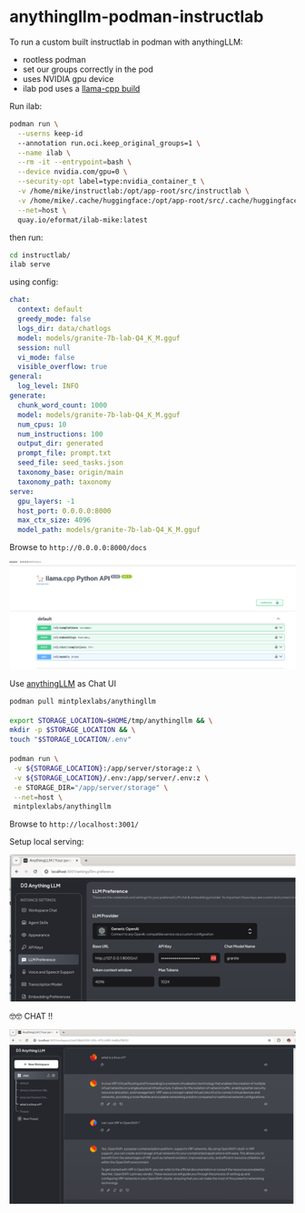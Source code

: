 # anythingllm-podman-instructlab

To run a custom built instructlab in podman with anythingLLM:

- rootless podman
- set our groups correctly in the pod
- uses NVIDIA gpu device
- ilab pod uses a [llama-cpp build](https://github.com/eformat/sno-llama/tree/main/instructlab)

Run ilab:

```bash
podman run \
  --userns keep-id 
  --annotation run.oci.keep_original_groups=1 \
  --name ilab \
  --rm -it --entrypoint=bash \
  --device nvidia.com/gpu=0 \
  --security-opt label=type:nvidia_container_t \
  -v /home/mike/instructlab:/opt/app-root/src/instructlab \
  -v /home/mike/.cache/huggingface:/opt/app-root/src/.cache/huggingface \
  --net=host \
  quay.io/eformat/ilab-mike:latest
```

then run:

```bash
cd instructlab/
ilab serve
```

using config:

```yaml
chat:
  context: default
  greedy_mode: false
  logs_dir: data/chatlogs
  model: models/granite-7b-lab-Q4_K_M.gguf
  session: null
  vi_mode: false
  visible_overflow: true
general:
  log_level: INFO
generate:
  chunk_word_count: 1000
  model: models/granite-7b-lab-Q4_K_M.gguf
  num_cpus: 10
  num_instructions: 100
  output_dir: generated
  prompt_file: prompt.txt
  seed_file: seed_tasks.json
  taxonomy_base: origin/main
  taxonomy_path: taxonomy
serve:
  gpu_layers: -1
  host_port: 0.0.0.0:8000
  max_ctx_size: 4096
  model_path: models/granite-7b-lab-Q4_K_M.gguf
```

Browse to `http://0.0.0.0:8000/docs`

![llama-cpp-ilab.png](llama-cpp-ilab.png)

Use [anythingLLM](https://useanything.com/download) as Chat UI

```bash
podman pull mintplexlabs/anythingllm

export STORAGE_LOCATION=$HOME/tmp/anythingllm && \
mkdir -p $STORAGE_LOCATION && \
touch "$STORAGE_LOCATION/.env"

podman run \
 -v ${STORAGE_LOCATION}:/app/server/storage:z \
 -v ${STORAGE_LOCATION}/.env:/app/server/.env:z \
 -e STORAGE_DIR="/app/server/storage" \
 --net=host \
 mintplexlabs/anythingllm
```

Browse to `http://localhost:3001/`

Setup local serving:

![local-seriving](local-serving.png)

🤓🤓 CHAT !!

![chat](chat.png)
